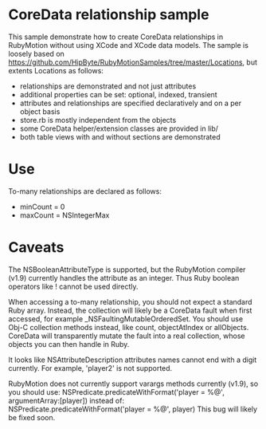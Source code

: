 CoreData relationship sample
=============================

This sample demonstrate how to create CoreData relationships in RubyMotion without using XCode and XCode data models. The sample is loosely based on https://github.com/HipByte/RubyMotionSamples/tree/master/Locations, but extents Locations as follows:

- relationships are demonstrated and not just attributes
- additional properties can be set: optional, indexed, transient
- attributes and relationships are specified declaratively and on a per object basis
- store.rb is mostly independent from the objects
- some CoreData helper/extension classes are provided in lib/
- both table views with and without sections are demonstrated

Use
===

To-many relationships are declared as follows:
- minCount = 0
- maxCount = NSIntegerMax



Caveats
=======

The NSBooleanAttributeType is supported, but the RubyMotion compiler (v1.9) currently handles the attribute as an integer. Thus Ruby boolean operators like ! cannot be used directly.

When accessing a to-many relationship, you should not expect a standard Ruby array. Instead, the collection will likely be a CoreData fault when first accessed, for example _NSFaultingMutableOrderedSet. You should use Obj-C collection methods instead, like count, objectAtIndex or allObjects. CoreData will transparently mutate the fault into a real collection, whose objects you can then handle in Ruby.

It looks like NSAttributeDescription attributes names cannot end with a digit currently. For example, 'player2' is not supported.

RubyMotion does not currently support varargs methods currently (v1.9), so you should use:
    NSPredicate.predicateWithFormat('player = %@', argumentArray:[player])
instead of:
    NSPredicate.predicateWithFormat('player = %@', player)
This bug will likely be fixed soon.
